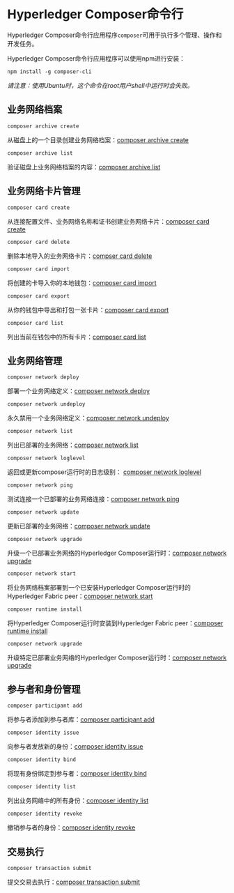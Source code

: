 # Hyperledger Composer命令行

Hyperledger Composer命令行应用程序`composer`可用于执行多个管理、操作和开发任务。

Hyperledger Composer命令行应用程序可以使用npm进行安装：

`npm install -g composer-cli`

*请注意：使用Ubuntu时，这个命令在root用户shell中运行时会失败。*

## 业务网络档案

`composer archive create`

从磁盘上的一个目录创建业务网络档案：[composer archive create](reference/composer.archive.create.md)

`composer archive list`

验证磁盘上业务网络档案的内容：[composer archive list](reference/composer.archive.list.md)

## 业务网络卡片管理

`composer card create`

从连接配置文件、业务网络名称和证书创建业务网络卡片：[composer card create](https://hyperledger.github.io/composer/reference/composer.card.create.html)

`composer card delete`

删除本地导入的业务网络卡片：[compser card delete](https://hyperledger.github.io/composer/reference/composer.card.delete.html)

`composer card import`

将创建的卡导入你的本地钱包：[composer card import](https://hyperledger.github.io/composer/reference/composer.card.import.html)

`composer card export`

从你的钱包中导出和打包一张卡片：[composer card export](https://hyperledger.github.io/composer/reference/composer.card.export.html)

`composer card list`

列出当前在钱包中的所有卡片：[composer card list](https://hyperledger.github.io/composer/reference/composer.card.list.html)

## 业务网络管理

`composer network deploy`

部署一个业务网络定义：[composer network deploy](https://hyperledger.github.io/composer/reference/composer.network.deploy.html)

`composer network undeploy`

永久禁用一个业务网络定义：[composer network undeploy](https://hyperledger.github.io/composer/reference/composer.network.undeploy.html)

`composer network list`

列出已部署的业务网络：[composer network list](https://hyperledger.github.io/composer/reference/composer.network.list.html)

`composer network loglevel`

返回或更新composer运行时的日志级别： [composer network loglevel](https://hyperledger.github.io/composer/reference/composer.network.logLevel.html)

`composer network ping`

测试连接一个已部署的业务网络连接：[composer network ping](https://hyperledger.github.io/composer/reference/composer.network.ping.html)

`composer network update`

更新已部署的业务网络：[composer network update](https://hyperledger.github.io/composer/reference/composer.network.update.html)

`composer network upgrade`

升级一个已部署业务网络的Hyperledger Composer运行时：[composer network upgrade](https://hyperledger.github.io/composer/reference/composer.network.upgrade.html)

`composer network start`

将业务网络档案部署到一个已安装Hyperledger Composer运行时的Hyperledger Fabric peer：[composer network start](https://hyperledger.github.io/composer/reference/composer.network.start.html)

`composer runtime install`

将Hyperledger Composer运行时安装到Hyperledger Fabric peer：[composer runtime install](https://hyperledger.github.io/composer/reference/composer.runtime.install.html)

`composer network upgrade`

升级特定已部署业务网络的Hyperledger Composer运行时：[composer network upgrade](https://hyperledger.github.io/composer/reference/composer.network.upgrade.html)

## 参与者和身份管理

`composer participant add`

将参与者添加到参与者库：[composer participant add](https://hyperledger.github.io/composer/reference/composer.participant.add.html)

`composer identity issue`

向参与者发放新的身份：[composer identity issue](https://hyperledger.github.io/composer/reference/composer.identity.issue.html)

`composer identity bind`

将现有身份绑定到参与者：[composer identity bind](https://hyperledger.github.io/composer/reference/composer.identity.bind.html)

`composer identity list`

列出业务网络中的所有身份：[composer identity list](https://hyperledger.github.io/composer/reference/composer.identity.list.html)

`composer identity revoke`

撤销参与者的身份：[composer identity revoke](https://hyperledger.github.io/composer/reference/composer.identity.revoke.html)

## 交易执行

`composer transaction submit`

提交交易去执行：[composer transaction submit](https://hyperledger.github.io/composer/reference/composer.transaction.submit.html)
